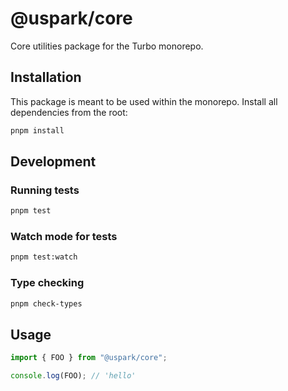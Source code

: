 # @uspark/core

Core utilities package for the Turbo monorepo.

## Installation

This package is meant to be used within the monorepo. Install all dependencies from the root:

```bash
pnpm install
```

## Development

### Running tests

```bash
pnpm test
```

### Watch mode for tests

```bash
pnpm test:watch
```

### Type checking

```bash
pnpm check-types
```

## Usage

```typescript
import { FOO } from "@uspark/core";

console.log(FOO); // 'hello'
```
